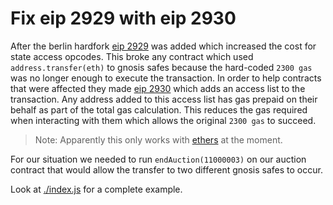 # Fix eip 2929 with eip 2930

After the berlin hardfork [eip 2929](https://eips.ethereum.org/EIPS/eip-2929) was added which increased the cost for state access opcodes. This broke any contract which used `address.transfer(eth)` to gnosis safes because the hard-coded `2300 gas` was no longer enough to execute the transaction. In order to help contracts that were affected they made [eip 2930](https://eips.ethereum.org/EIPS/eip-2930) which adds an access list to the transaction. Any address added to this access list has gas prepaid on their behalf as part of the total gas calculation. This reduces the gas required when interacting with them which allows the original `2300 gas` to succeed.

> Note: Apparently this only works with [ethers](https://docs.ethers.io/) at the moment.

For our situation we needed to run `endAuction(11000003)` on our auction contract that would allow the transfer to two different gnosis safes to occur.

Look at [./index.js](./index.js) for a complete example.